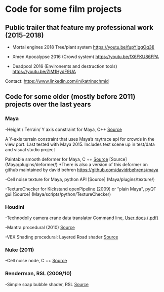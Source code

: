 # Code for some film projects

## Public trailer that feature my professional work (2015-2018)

- Mortal engines 2018 Tree/plant system 
https://youtu.be/fupYIggOq38
        
- Xmen Apocalypse 2016 (Crowd system) 
https://youtu.be/fX6FKU86FPA
        
- Deadpool 2016 (Environemts and destruction tools) 
https://youtu.be/ZIM1HydF9UA
        

Contact: https://www.linkedin.com/in/katrinschmid


## Code for some older (mostly before 2011) projects over the last years 
### Maya
       
-Height / Terrain/ Y axis constraint for Maya, C++ [Source](Maya/plugins/terrain_constraint_maya_plugin)

A Y-axis terrain constraint that uses Maya’s raytrace api for crowds in the view port.
Last tested with Maya 2015.
Includes test scene up in test/data and visual studio project

Paintable smooth deformer for Maya, C ++
[Source](Renderman/Shader/soapBubble/)
[Source] (Maya/plugins/deformer/)
*There is also a version of this deformer on github maintained by david behren https://github.com/davidrbehrens/maya 
       
-Cell noise texture for Maya, python API
[Source] (Maya/plugins/texture/)
  
-TextureChecker for Kickstand openPipeline (2009) or "plain Maya", pyQT gui
[Source] (Maya/scripts/python/TextureChecker)


###  Houdini

-Technodolly camera crane data translator 
Command line, [User docs (.pdf)](Houdini/python/cgiToChan_doc.pdf)
      
-Mantra procedural (2010) [Source](Houdini/dso/mantra/)

-VEX Shading procedural: Layered Road shader [Source](Houdini/python/cgiToChan_doc.pdf)


###  Nuke (2011)

-Cell noise node, C ++
[Source](Renderman/Shader/soapBubble/)

###  Renderman, RSL (2009/10)

-Simple soap bubble shader, RSL
[Source](Renderman/Shader/soapBubble/)


